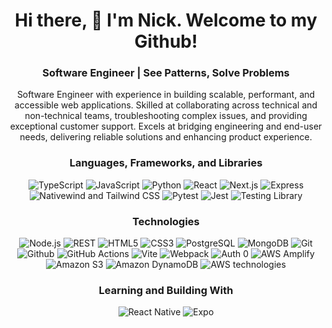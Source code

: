 <h1 align="center"> Hi there, 👋 I'm Nick. Welcome to my Github! </h1>
<h3 align="center"> Software Engineer | See Patterns, Solve Problems</h3>
<div align="center">
  <p>
   Software Engineer with experience in building scalable, performant, and accessible web applications. Skilled at collaborating across technical and non-technical teams, troubleshooting complex issues, and providing exceptional customer support. Excels at bridging engineering and end-user needs, delivering reliable solutions and enhancing product experience.
  </p>
</div>

<h3 align="center"> Languages, Frameworks, and Libraries </h3>
<div align="center">
  <img src="https://a11ybadges.com/badge?logo=typescript" alt="TypeScript" />
  <img src="https://a11ybadges.com/badge?logo=javascript" alt="JavaScript" />
  <img src="https://a11ybadges.com/badge?logo=python" alt="Python" />
  <img src="https://a11ybadges.com/badge?logo=react" alt="React" />
  <img src="https://a11ybadges.com/badge?logo=nextdotjs" alt="Next.js" />
  <img src="https://a11ybadges.com/badge?logo=express" alt="Express" />
  <img src="https://a11ybadges.com/badge?logo=tailwindcss" alt="Nativewind and Tailwind CSS" />
  <img src="https://a11ybadges.com/badge?logo=pytest" alt="Pytest" />
  <img src="https://a11ybadges.com/badge?logo=jest" alt="Jest" />
  <img src="https://a11ybadges.com/badge?logo=testinglibrary" alt="Testing Library" />
</div>



<h3 align="center"> Technologies </h3>
<div align="center">
  <img src="https://a11ybadges.com/badge?logo=nodedotjs" alt="Node.js" />
  <img src="https://a11ybadges.com/badge?text=REST" alt="REST" />
  <img src="https://a11ybadges.com/badge?logo=html5" alt="HTML5" />
  <img src="https://a11ybadges.com/badge?logo=css3" alt="CSS3" />
  <img src="https://a11ybadges.com/badge?logo=postgresql" alt="PostgreSQL" />
  <img src="https://a11ybadges.com/badge?logo=mongodb" alt="MongoDB" />
  <img src="https://a11ybadges.com/badge?logo=git" alt="Git" />
  <img src="https://a11ybadges.com/badge?logo=github" alt="Github" />
  <img src="https://a11ybadges.com/badge?logo=githubactions" alt="GitHub Actions" />
  <img src="https://a11ybadges.com/badge?logo=vite" alt="Vite" />
  <img src="https://a11ybadges.com/badge?logo=webpack" alt="Webpack" />
  <img src="https://a11ybadges.com/badge?logo=auth0" alt="Auth 0" />
  <img src="https://a11ybadges.com/badge?logo=awsamplify" alt="AWS Amplify" />
  <img src="https://a11ybadges.com/badge?logo=amazons3" alt="Amazon S3" />
  <img src="https://a11ybadges.com/badge?logo=amazondynamodb " alt="Amazon DynamoDB" />
  <img src="https://a11ybadges.com/badge?logo=amazonaws" alt="AWS technologies" />
</div>

<h3 align="center"> Learning and Building With </h3>
<div align="center">
  <img src="https://img.shields.io/badge/React_Native-20232A?style=for-the-badge&logo=react&logoColor=61DAFB" alt="React Native" />
  <img src="https://img.shields.io/badge/Expo-1B1F23?style=for-the-badge&logo=expo&logoColor=white" alt="Expo" />
</div>



<!---
nickmasonswe/nickmasonswe is a ✨ special ✨ repository because its `README.md` (this file) appears on your GitHub profile.
You can click the Preview link to take a look at your changes.
--->
